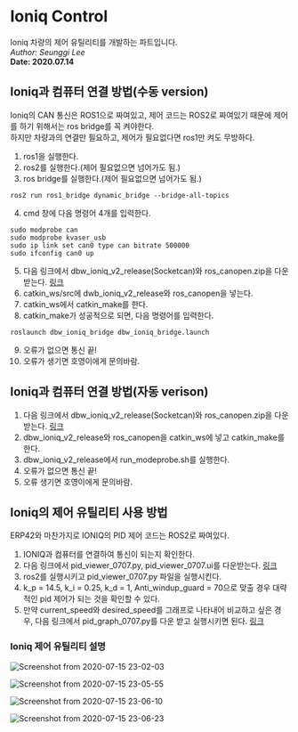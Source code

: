 # Ioniq Control
Ioniq 차량의 제어 유틸리티를 개발하는 파트입니다.  
_Author: Seunggi Lee_  
__Date: 2020.07.14__  

## Ioniq과 컴퓨터 연결 방법(수동 version)  
Ioniq의 CAN 통신은 ROS1으로 짜여있고, 제어 코드는 ROS2로 짜여있기 때문에 제어를 하기 위해서는 ros bridge를 꼭 켜야한다.  
하지만 차량과의 연결만 필요하고, 제어가 필요없다면 ros1만 켜도 무방하다.
1. ros1을 실행한다.
2. ros2를 실행한다.(제어 필요없으면 넘어가도 됨.)
3. ros bridge를 실행한다.(제어 필요없으면 넘어가도 됨.)
```
ros2 run ros1_bridge dynamic_bridge --bridge-all-topics 
```
4. cmd 창에 다음 명령어 4개를 입력한다.
```
sudo modprobe can
sudo modprobe kvaser_usb
sudo ip link set can0 type can bitrate 500000
sudo ifconfig can0 up
```
5. 다음 링크에서 dbw_ioniq_v2_release(Socketcan)와 ros_canopen.zip을 다운받는다. [링크](https://github.com/DGIST-ARTIV/ARTIV_Communication/tree/master/dbw_ioniq)
6. catkin_ws/src에 dwb_ioniq_v2_release와 ros_canopen을 넣는다.
7. catkin_ws에서 catkin_make를 한다.
8. catkin_make가 성공적으로 되면, 다음 명령어를 입력한다.
```
roslaunch dbw_ioniq_bridge dbw_ioniq_bridge.launch
```
9. 오류가 없으면 통신 끝!
10. 오류가 생기면 호영이에게 문의바람.


## Ioniq과 컴퓨터 연결 방법(자동 verison)
1. 다음 링크에서 dbw_ioniq_v2_release(Socketcan)와 ros_canopen.zip을 다운받는다. [링크](https://github.com/DGIST-ARTIV/ARTIV_Communication/tree/master/dbw_ioniq)
2. dbw_ioniq_v2_release와 ros_canopen을 catkin_ws에 넣고 catkin_make를 한다.
3. dbw_ioniq_v2_release에서 run_modeprobe.sh를 실행한다.
4. 오류가 없으면 통신 끝!
5. 오류 생기면 호영이에게 문의바람.


## Ioniq의 제어 유틸리티 사용 방법  
ERP42와 마찬가지로 IONIQ의 PID 제어 코드는 ROS2로 짜여있다.   
1. IONIQ과 컴퓨터를 연결하여 통신이 되는지 확인한다.
2. 다음 링크에서 pid_viewer_0707.py, pid_viewer_0707.ui를 다운받는다. [링크](./pid_ui/0707)
3. ros2를 실행시키고 pid_viewer_0707.py 파일을 실행시킨다.
4. k_p = 14.5, k_i = 0.25, k_d = 1, Anti_windup_guard = 70으로 맞출 경우 대략적인 pid 제어가 되는 것을 확인할 수 있다.
5. 만약 current_speed와 desired_speed를 그래프로 나타내어 비교하고 싶은 경우, 다음 링크에서 pid_graph_0707.py를 다운 받고 실행시키면 된다. [링크](./pid_graph_ioniq)

### Ioniq 제어 유틸리티 설명

![Screenshot from 2020-07-15 23-02-03](https://user-images.githubusercontent.com/59784459/87555065-e930e300-c6ef-11ea-911b-481603ca68a4.png)

![Screenshot from 2020-07-15 23-05-55](https://user-images.githubusercontent.com/59784459/87555071-ec2bd380-c6ef-11ea-84a8-07cd2c93a08b.png)

![Screenshot from 2020-07-15 23-06-10](https://user-images.githubusercontent.com/59784459/87555074-ed5d0080-c6ef-11ea-8b85-9d7bd937ed92.png)

![Screenshot from 2020-07-15 23-06-23](https://user-images.githubusercontent.com/59784459/87555082-efbf5a80-c6ef-11ea-821c-384742312e84.png)

